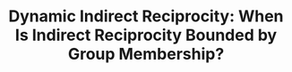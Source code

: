 ---
title: "Dynamic Indirect Reciprocity: When Is Indirect Reciprocity Bounded by Group Membership?"
collection: publications
permalink: /publication/imada_mifune_2023_bbs.pdf
paperurl: '/files/Imada et al. (2023, EHB).pdf'
link: 'https://www.sciencedirect.com/science/article/abs/pii/S1090513823000521'
citation: '<u>Imada, H.</u>, & *Mifune, N. (in press). Dynamic Indirect Reciprocity: When Is Indirect Reciprocity Bounded by Group Membership? <em>Evolution and Human Behavior</em>.'
---